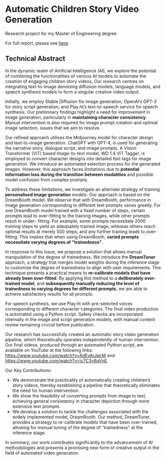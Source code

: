# Automatic Children Story Video Generation 
Research project for my Master of Engineering degree.

For full report, please see [here](Final_report.pdf).

## Technical Abstract

In the dynamic realm of Artificial Intelligence (AI), we explore the potential of combining the functionalities of various AI models to automate the creation of engaging children story videos. Our research centres on integrating text-to-image denoising diffusion models, language models, and speech synthesis models to form a singular creative video output.

Initially, we employ Stable Diffusion for image generation, OpenAI’s GPT-3 for story script generation, and Play.ht’s text-to-speech service for speech synthesis. Our preliminary findings highlight a need for improvement in image generation, particularly in **maintaining character consistency**. Manual intervention is also required for image prompt creation and optimal image selection, issues that we aim to resolve.

Our refined approach utilises the Midjourney model for character design and text-to-image generation. ChatGPT with GPT-4, is used for generating the narrative story, dialogue script, and image prompts. A Vision Transformer (ViT) based image-to-text model, WD 1.4 ViT Tagger, is employed to convert character designs into detailed text tags for image generation. We introduce an automated selection process for the generated images. However, this approach faces limitations due to **potential information loss during the transition between modalities** and possible model confusion from complex prompts.

To address these limitations, we investigate an alternate strategy of training **personalised image generation** models. Our approach is based on the DreamBooth model. We observe that with DreamBooth, performance in image generation corresponding to different text prompts varies greatly. For one DreamBooth model trained with a fixed number of steps, certain prompts lead to over-fitting to the training images, while other prompts result in under- fitting. For example, some prompts necessitate 2000 training steps to yield an adequately trained image, whereas others reach optimal results at merely 500 steps, and any further training leads to over-fitting. This implies that when using DreamBooth, **varied prompts necessitate varying degrees of "trainedness"**.

In response to this issue, we propose a solution that allows manual manipulation of the degree of trainedness. We introduce the **DreamTuner** approach, a strategy that merges model weights during the inference stage to customise the degree of trainedness to align with user requirements. This technique presents a practical means to **re-calibrate models that have already been over-fitted**. By applying this method to a **deliberately over-trained model**, and **subsequently manually reducing the level of trainedness to varying degrees for different prompts**, we are able to achieve satisfactory results for all prompts.

For speech synthesis, we use Play.ht with pre-selected voices corresponding to different character categories. The final video production is automated using a Python script. Safety checks are incorporated internally in the image and script generation models, with manual content review remaining crucial before publication.

Our research has successfully created an automatic story video generation pipeline, which theoretically operates independently of human intervention. Our final videos, produced through an automated Python script, are available on YouTube at the following links: https://www.youtube.com/watch?v=KdEvArJeirM and https://www.youtube.com/watch?v=ic7C3v6aVnE.

Our Key Contributions:

- We demonstrate the practicality of automatically creating children’s story videos, thereby establishing a pipeline that theoretically eliminates the need for human intervention.
- We show the feasibility of converting prompts from image to text, achieving general consistency in character depiction through more extensive text prompts.
- We develop a solution to tackle the challenges associated with the widely implemented model, DreamBooth. Our method, DreamTuner, provides a strategy to re-calibrate models that have been over-trained, allowing for manual tuning of the degree of "trainedness" at the inference stage.
  
In summary, our work contributes significantly to the advancement of AI methodologies and presents a promising new form of creative output in the field of automated video generation.
